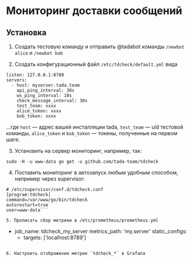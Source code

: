 # Мониторинг доставки сообщений

## Установка

1. Создать тестовую команду и отправить @tadabot команды `/newbot alice` и `/newbot bob`

2. Создать конфигурационный файл `/etc/tdcheck/default.yml` вида 

```
listen: 127.0.0.1:8789
servers:
  - host: myserver.tada.team
    api_ping_interval: 30s
    ws_ping_interval: 10s
    check_message_interval: 30s
    test_team: xxxx
    alice_token: xxxx
    bob_token: xxxx
```

...где `host` — адрес вашей инсталляции tada, `test_team` — uid тестовой команды, `alice_token` и `bob_token` — токены, полученные на первом шаге.

3. Установить на сервер мониторинг, например, так: 
```
sudo -H -u www-data go get -u github.com/tada-team/tdcheck
```

4. Поставить мониторинг в автозапуск любым удобным способом, например через supervisor: 
```
# /etc/supervisor/conf.d/tdcheck.conf
[program:tdcheck]
command=/var/www/go/bin/tdcheck
autorestart=true
user=www-data```

5. Прописать сбор метрики в /etc/prometheus/prometheus.yml
```
  - job_name: tdcheck_my_server
    metrics_path: 'my.server'
    static_configs:
      - targets: ['localhost:8789']
```

6. Настроить отображение метрик `tdcheck_*` в Grafana
